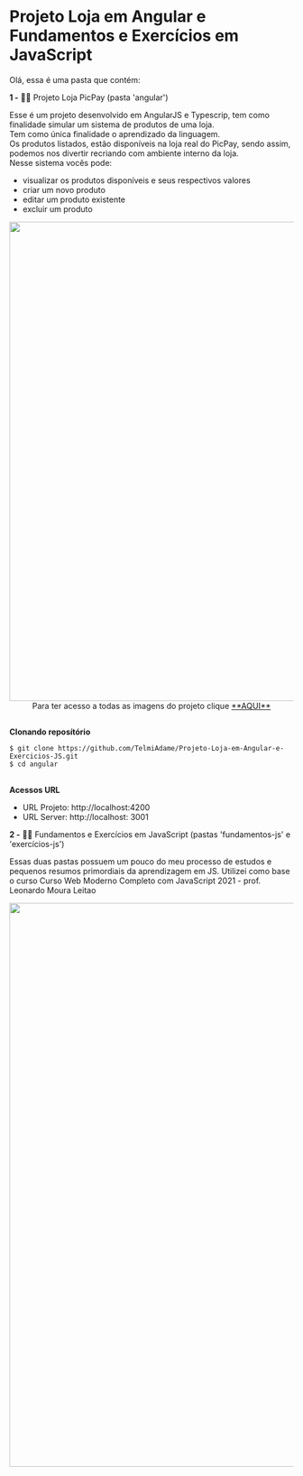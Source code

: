 # Projeto Loja em Angular e Fundamentos e Exercícios em JavaScript

Olá, essa é uma pasta que contém:

**1 -** 👕💚 Projeto Loja PicPay (pasta 'angular')

Esse é um projeto desenvolvido em AngularJS e Typescrip, tem como finalidade simular um sistema de produtos de uma loja.\
Tem como única finalidade o aprendizado da linguagem.\
Os produtos listados, estão disponíveis na loja real do PicPay, sendo assim, podemos nos divertir recriando com ambiente interno da loja.\
Nesse sistema vocês pode:

- visualizar os produtos disponíveis e seus respectivos valores
- criar um novo produto
- editar um produto existente
- excluir um produto

<div align = "center">
<img src = "https://user-images.githubusercontent.com/44340715/137797507-25ad1826-0324-4fc0-86a0-5b91c0d7e7bb.PNG" width = "850em">
Para ter acesso a todas as imagens do projeto clique <a href = "https://drive.google.com/drive/folders/1aRTDGkxL4O53XDh9doK90_D4lEn0W07c?usp=sharing" >**AQUI**<a>
</div>

##

**Clonando reposítório**
```
$ git clone https://github.com/TelmiAdame/Projeto-Loja-em-Angular-e-Exercicios-JS.git
$ cd angular
```

##

**Acessos URL**
- URL Projeto: http://localhost:4200
- URL Server: http://localhost: 3001

**2 -** 👕💚 Fundamentos e Exercícios em JavaScript (pastas 'fundamentos-js' e 'exercícios-js')

Essas duas pastas possuem um pouco do meu processo de estudos e pequenos resumos primordiais da aprendizagem em JS. 
Utilizei como base o curso Curso Web Moderno Completo com JavaScript 2021 - prof. Leonardo Moura Leitao

<div align = "center">
<img src = "https://user-images.githubusercontent.com/44340715/137814153-c76555d8-ac52-41ce-8525-6981753fca9c.PNG" width = "1000em">
</div>
